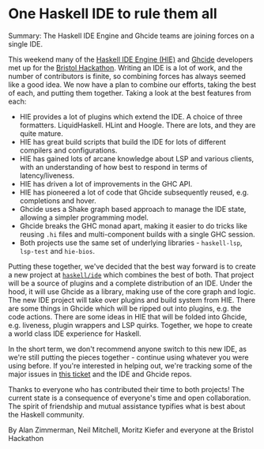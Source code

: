 # One Haskell IDE to rule them all

Summary: The Haskell IDE Engine and Ghcide teams are joining forces on a single IDE.

This weekend many of the [Haskell IDE Engine (HIE)](https://github.com/haskell/haskell-ide-engine) and [Ghcide](https://github.com/digital-asset/ghcide) developers met up for the [Bristol Hackathon](https://mpickering.github.io/bristol2020.html). Writing an IDE is a lot of work, and the number of contributors is finite, so combining forces has always seemed like a good idea. We now have a plan to combine our efforts, taking the best of each, and putting them together. Taking a look at the best features from each:

* HIE provides a lot of plugins which extend the IDE. A choice of three formatters. LiquidHaskell. HLint and Hoogle. There are lots, and they are quite mature.
* HIE has great build scripts that build the IDE for lots of different compilers and configurations.
* HIE has gained lots of arcane knowledge about LSP and various clients, with an understanding of how best to respond in terms of latency/liveness.
* HIE has driven a lot of improvements in the GHC API.
* HIE has pioneered a lot of code that Ghcide subsequently reused, e.g. completions and hover.
* Ghcide uses a Shake graph based approach to manage the IDE state, allowing a simpler programming model.
* Ghcide breaks the GHC monad apart, making it easier to do tricks like reusing `.hi` files and multi-component builds with a single GHC session.
* Both projects use the same set of underlying libraries - `haskell-lsp`, `lsp-test` and `hie-bios`.

Putting these together, we've decided that the best way forward is to create a new project at [`haskell/ide`](https://github.com/haskell/ide/) which combines the best of both. That project will be a source of plugins and a complete distribution of an IDE. Under the hood, it will use Ghcide as a library, making use of the core graph and logic. The new IDE project will take over plugins and build system from HIE. There are some things in Ghcide which will be ripped out into plugins, e.g. the code actions. There are some ideas in HIE that will be folded into Ghcide, e.g. liveness, plugin wrappers and LSP quirks. Together, we hope to create a world class IDE experience for Haskell.

In the short term, we don't recommend anyone switch to this new IDE, as we're still putting the pieces together - continue using whatever you were using before. If you're interested in helping out, we're tracking some of the major issues in [this ticket](https://github.com/haskell/ide/issues/1) and the IDE and Ghcide repos.

Thanks to everyone who has contributed their time to both projects! The current state is a consequence of everyone's time and open collaboration. The spirit of friendship and mutual assistance typifies what is best about the Haskell community.

By Alan Zimmerman, Neil Mitchell, Moritz Kiefer and everyone at the Bristol Hackathon
